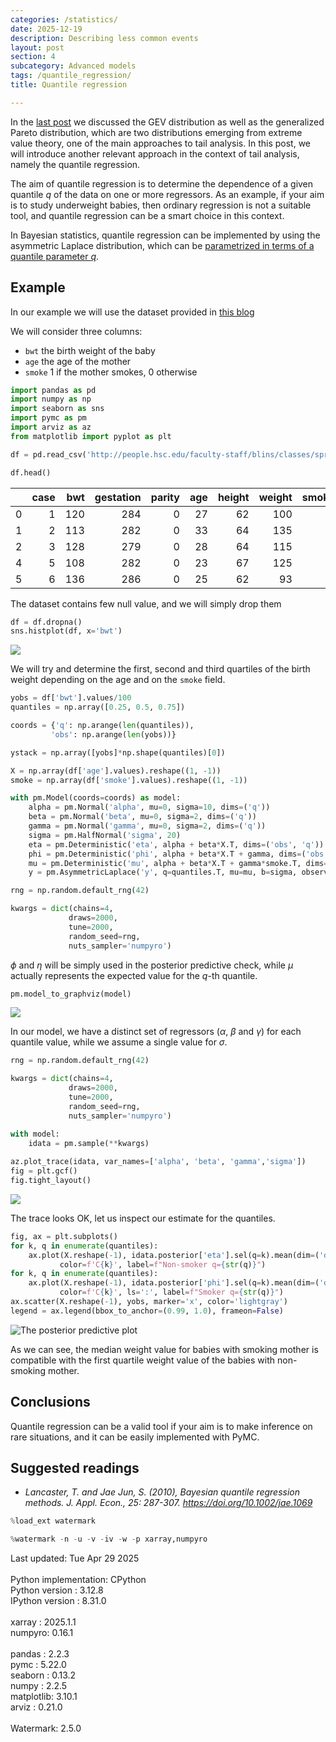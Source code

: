 ```yaml
---
categories: /statistics/
date: 2025-12-19
description: Describing less common events
layout: post
section: 4
subcategory: Advanced models
tags: /quantile_regression/
title: Quantile regression

---
```





In the [last post](/statistics/extreme_intro)
we discussed the GEV distribution as well as the generalized Pareto
distribution, which are two distributions emerging from extreme value theory,
one of the main approaches to tail analysis.
In this post, we will introduce another relevant approach
in the context of tail analysis, namely the quantile regression.

The aim of quantile regression is to determine the dependence of 
a given quantile $q$ of the data on one or more regressors.
As an example, if your aim is to study underweight babies,
then ordinary regression is not a suitable tool,
and quantile regression can be a smart choice in this context.

In Bayesian statistics, quantile regression can be implemented
by using the asymmetric Laplace distribution, which can be [parametrized
in terms of a quantile parameter $q$](https://www.pymc.io/projects/docs/en/latest/api/distributions/generated/pymc.AsymmetricLaplace.html).


## Example

In our example we will use the dataset provided in
[this blog](https://people.hsc.edu/faculty-staff/blins/classes/spring18/math222/examples/BabiesBirthweight.html)

We will consider three columns:
- `bwt` the birth weight of the baby
- `age` the age of the mother
- `smoke` 1 if the mother smokes, 0 otherwise

```python
import pandas as pd
import numpy as np
import seaborn as sns
import pymc as pm
import arviz as az
from matplotlib import pyplot as plt

df = pd.read_csv('http://people.hsc.edu/faculty-staff/blins/classes/spring17/math222/data/babies.csv')

df.head()
```

|    |   case |   bwt |   gestation |   parity |   age |   height |   weight |   smoke |
|---:|-------:|------:|------------:|---------:|------:|---------:|---------:|--------:|
|  0 |      1 |   120 |         284 |        0 |    27 |       62 |      100 |       0 |
|  1 |      2 |   113 |         282 |        0 |    33 |       64 |      135 |       0 |
|  2 |      3 |   128 |         279 |        0 |    28 |       64 |      115 |       1 |
|  4 |      5 |   108 |         282 |        0 |    23 |       67 |      125 |       1 |
|  5 |      6 |   136 |         286 |        0 |    25 |       62 |       93 |       0 |

The dataset contains few null value, and we will simply drop them

```python
df = df.dropna()
sns.histplot(df, x='bwt')
```

![](/docs/assets/images/statistics/extreme_quantile/bwt.webp)

We will try and determine the first, second and third quartiles
of the birth weight depending on the age and on the `smoke` field.

```python
yobs = df['bwt'].values/100
quantiles = np.array([0.25, 0.5, 0.75])

coords = {'q': np.arange(len(quantiles)),
         'obs': np.arange(len(yobs))}

ystack = np.array([yobs]*np.shape(quantiles)[0])

X = np.array(df['age'].values).reshape((1, -1))
smoke = np.array(df['smoke'].values).reshape((1, -1))

with pm.Model(coords=coords) as model:
    alpha = pm.Normal('alpha', mu=0, sigma=10, dims=('q'))
    beta = pm.Normal('beta', mu=0, sigma=2, dims=('q'))
    gamma = pm.Normal('gamma', mu=0, sigma=2, dims=('q'))
    sigma = pm.HalfNormal('sigma', 20)
    eta = pm.Deterministic('eta', alpha + beta*X.T, dims=('obs', 'q'))
    phi = pm.Deterministic('phi', alpha + beta*X.T + gamma, dims=('obs', 'q'))
    mu = pm.Deterministic('mu', alpha + beta*X.T + gamma*smoke.T, dims=('obs', 'q'))
    y = pm.AsymmetricLaplace('y', q=quantiles.T, mu=mu, b=sigma, observed=ystack.T)

rng = np.random.default_rng(42)

kwargs = dict(chains=4,
             draws=2000,
             tune=2000,
             random_seed=rng,
             nuts_sampler='numpyro')
```

$\phi$ and $\eta$ will be simply used in the posterior predictive
check, while $\mu$ actually represents the expected value
for the $q$-th quantile.

```python
pm.model_to_graphviz(model)
```

![](/docs/assets/images/statistics/extreme_quantile/model.webp)


In our model, we have a distinct set of regressors ($\alpha$, $\beta$ and $\gamma$)
for each quantile value, while we assume a single value
for $\sigma$.

```python
rng = np.random.default_rng(42)

kwargs = dict(chains=4,
             draws=2000,
             tune=2000,
             random_seed=rng,
             nuts_sampler='numpyro')

with model:
    idata = pm.sample(**kwargs)
    
az.plot_trace(idata, var_names=['alpha', 'beta', 'gamma','sigma'])
fig = plt.gcf()
fig.tight_layout()
```

![](/docs/assets/images/statistics/extreme_quantile/trace.webp)

The trace looks OK, let us inspect our estimate for the quantiles.

```python
fig, ax = plt.subplots()
for k, q in enumerate(quantiles):
    ax.plot(X.reshape(-1), idata.posterior['eta'].sel(q=k).mean(dim=('draw', 'chain')),
           color=f'C{k}', label=f"Non-smoker q={str(q)}")
for k, q in enumerate(quantiles):
    ax.plot(X.reshape(-1), idata.posterior['phi'].sel(q=k).mean(dim=('draw', 'chain')),
           color=f'C{k}', ls=':', label=f"Smoker q={str(q)}")
ax.scatter(X.reshape(-1), yobs, marker='x', color='lightgray')
legend = ax.legend(bbox_to_anchor=(0.99, 1.0), frameon=False)
```

![The posterior predictive plot](
/docs/assets/images/statistics/extreme_quantile/ppc.webp)

As we can see, the median weight value
for babies with smoking mother is compatible with the first
quartile weight value of the babies with non-smoking mother.

## Conclusions

Quantile regression can be a valid tool if your aim is to make 
inference on rare situations, and it can be easily implemented with PyMC.

## Suggested readings

- <cite>Lancaster, T. and Jae Jun, S. (2010), Bayesian quantile regression methods. J. Appl. Econ., 25: 287-307. https://doi.org/10.1002/jae.1069</cite>

```python
%load_ext watermark
```

```python
%watermark -n -u -v -iv -w -p xarray,numpyro
```

<div class="code">
Last updated: Tue Apr 29 2025<br>
<br>
Python implementation: CPython<br>
Python version       : 3.12.8<br>
IPython version      : 8.31.0<br>
<br>
xarray : 2025.1.1<br>
numpyro: 0.16.1<br>
<br>
pandas    : 2.2.3<br>
pymc      : 5.22.0<br>
seaborn   : 0.13.2<br>
numpy     : 2.2.5<br>
matplotlib: 3.10.1
<br>
arviz     : 0.21.0<br>
<br>
Watermark: 2.5.0
</div>
